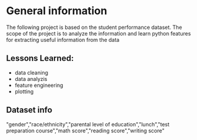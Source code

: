 # General information
The following project is based on the student performance dataset. 
The scope of the project is to analyze the information and learn python features for extracting useful information from the data

## Lessons Learned:
* data cleaning
* data analyzis
* feature engineering
* plotting

## Dataset info
"gender","race/ethnicity","parental level of education","lunch","test preparation course","math score","reading score","writing score"
